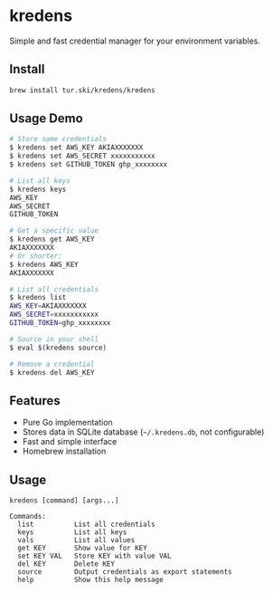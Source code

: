 # kredens

Simple and fast credential manager for your environment variables.

## Install

```bash
brew install tur.ski/kredens/kredens
```

## Usage Demo

```bash
# Store some credentials
$ kredens set AWS_KEY AKIAXXXXXXX
$ kredens set AWS_SECRET xxxxxxxxxxx
$ kredens set GITHUB_TOKEN ghp_xxxxxxxx

# List all keys
$ kredens keys
AWS_KEY
AWS_SECRET
GITHUB_TOKEN

# Get a specific value
$ kredens get AWS_KEY
AKIAXXXXXXX
# Or shorter:
$ kredens AWS_KEY
AKIAXXXXXXX

# List all credentials
$ kredens list
AWS_KEY=AKIAXXXXXXX
AWS_SECRET=xxxxxxxxxxx
GITHUB_TOKEN=ghp_xxxxxxxx

# Source in your shell
$ eval $(kredens source)

# Remove a credential
$ kredens del AWS_KEY
```

## Features

- Pure Go implementation
- Stores data in SQLite database (`~/.kredens.db`, not configurable)
- Fast and simple interface
- Homebrew installation

## Usage

```
kredens [command] [args...]

Commands:
  list          List all credentials
  keys          List all keys
  vals          List all values
  get KEY       Show value for KEY
  set KEY VAL   Store KEY with value VAL
  del KEY       Delete KEY
  source        Output credentials as export statements
  help          Show this help message
```

